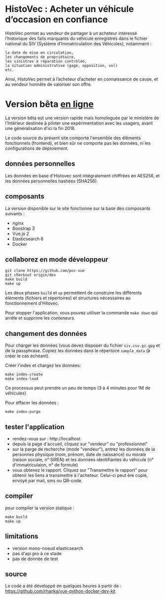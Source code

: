 # HistoVec : Acheter un véhicule d’occasion en confiance

HistoVec permet au vendeur de partager à un acheteur intéressé l’historique des faits marquants du véhicule enregistrés dans le fichier national du SIV (Système d’Immatriculation des Véhicules), notamment :

    la date de mise en circulation,
    les changements de propriétaire,
    les sinistres à réparation contrôlée,
    la situation administrative (gage, opposition, vol)
    etc.

Ainsi, HistoVec permet à l’acheteur d’acheter en connaissance de cause, et au vendeur honnête de valoriser son offre.

# Version bêta [en ligne](https://histovec.interieur.gouv.fr)

La version bêta est une version rapide mais homologuée par le ministère de l'Intérieur destinée à piloter une expérimentation avec les usagers, avant une généralisation d'ici la fin 2018.

Le code source du présent site comporte l'ensemble des éléments fonctionnels (frontend), et bien sûr ne comporte pas les données, ni les configurations de déploiement.

## données personnelles
Les données en base d'Histovec sont intégralement chiffrées en AES256, et les données personnelles hashées (SHA256).

## composants
La version disponible sur le site fonctionne sur la base des composants suivants :
- nginx
- Boostrap 3
- Vue.js 2
- Elasticsearch 6
- Docker

## collaborez en mode développeur
```
git clone https://github.com/poc-vue
git checkout origin/dev
make build
make up
```
Les deux phases `build` et `up` permettent de construire les différents éléments (fichiers et répertoires) et structures nécessaires au fonctionnement d'Hitovec.

Pour stopper l'application, vous pouvez utiliser la commande `make down` qui arrête et supprime les conteneurs.

## changement des données

Pour charger les données (vous devez disposer du fichier `siv.csv.gz.gpg` et de la passphrase.
Copiez les données dans le répertoire `sample_data` (à créer le cas échéant).

Créer l'index et chargez les données:

```
make index-create
make index-load
```
Ce processus peut prendre un peu de temps (3 à 4 minutes pour 1M de véhicules)

Pour effacer les données :
```
make index-purge
```

## tester l'application

- rendez-vous sur : http://localhost
- depuis la page d'accueil,  cliquez sur "vendeur" ou "professionnel"
- sur la parge de recherche (mode "vendeur"), entrez les données de la personnes physique (nom, prénom, date de naissance) ou morale (raison sociale, n° SIREN) et les données identifiantes du véhicule (n° d'immatriculaion, n° de formule)
- vous obtenez le rapport. Cliquez sur "Transmettre le rapport" pour obtenir les liens à transmettre à l'acheteur. Celui-ci peut êre copié, envoyé par mail, sms ou QR-code.

## compiler

pour compiler la version statique :
```
make build
make up
```

## limitations
- version mono-noeud elasticsearch
- pas d'api pro à ce stade
- pas de donnée de test

## source
Le code a été développé en quelques heures à partir de :
https://github.com/rhanka/vue-python-docker-dev-kit
